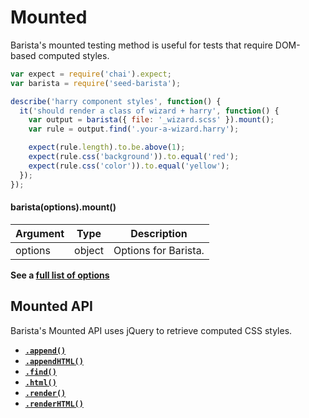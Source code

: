 # Mounted

Barista's mounted testing method is useful for tests that require DOM-based computed styles.


```javascript
var expect = require('chai').expect;
var barista = require('seed-barista');

describe('harry component styles', function() {
  it('should render a class of wizard + harry', function() {
    var output = barista({ file: '_wizard.scss' }).mount();
    var rule = output.find('.your-a-wizard.harry');

    expect(rule.length).to.be.above(1);
    expect(rule.css('background')).to.equal('red');
    expect(rule.css('color')).to.equal('yellow');
  });
});
```

#### barista(options).mount()

| Argument | Type | Description |
| --- | --- | --- |
| options | object | Options for Barista. |

**See a [full list of options](../options.md)**



## Mounted API

Barista's Mounted API uses jQuery to retrieve computed CSS styles.

* **[`.append()`](mount/append.md)**
* **[`.appendHTML()`](mount/appendHTML.md)**
* **[`.find()`](mount/find.md)**
* **[`.html()`](mount/html.md)**
* **[`.render()`](mount/render.md)**
* **[`.renderHTML()`](mount/renderHTML.md)**
